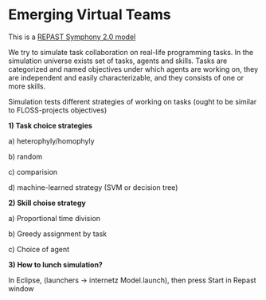 # Emerging Virtual Teams

This is a [REPAST Symphony 2.0 model](http://repast.sourceforge.net/repast_simphony.html)

We try to simulate task collaboration on real-life programming tasks. 
In the simulation universe exists set of tasks, agents and skills. 
Tasks are categorized and named objectives under which agents are working on, 
they are independent and easily characterizable, and they consists of one or more skills.

Simulation tests different strategies of working on tasks (ought to be similar to FLOSS-projects objectives)

**1) Task choice strategies**

a) heterophyly/homophyly

b) random

c) comparision

d) machine-learned strategy (SVM or decision tree)


**2) Skill choise strategy**

a) Proportional time division

b) Greedy assignment by task

c) Choice of agent


**3) How to lunch simulation?**

In Eclipse, (launchers -> internetz Model.launch), then press Start in Repast window
